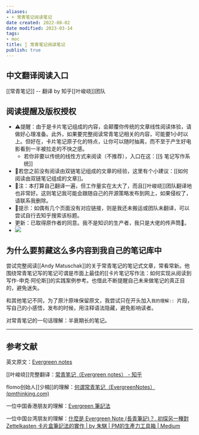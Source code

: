 ```yaml
---
aliases:
- + 常青笔记阅读笔记
date created: 2022-08-02
date modified: 2023-03-14
tags:
- moc
title: ∑ 常青笔记阅读笔记
publish: true
---
```

## 中文翻译阅读入口

[[常青笔记]] -- 翻译 by 知乎[[叶峻峣]]团队

## 阅读提醒及版权授权

- ⚠️提醒：由于是卡片笔记组成的内容，会颠覆你传统的文章线性阅读体验，请做好心理准备。此外，如果要完整阅读常青笔记相关的内容，可能要1小时以上。但好在，卡片笔记原子化的特点，让你可以随时抽离，而不至于产生好电影看到一半被拉走的不快之感。
	- 若你非要以传统的线性方式来阅读（不推荐），入口在这：[[§ 笔记写作系统]]
- 🤞若您之前没有阅读由双链笔记组成的文章的经验，这里有个小建议：[[如何阅读由双链笔记组成的文章]]。
- 📢注：本打算自己翻译一遍，但工作量实在太大了，而且[[叶峻峣]]团队翻译地也非常好。这则笔记我可能会跟随自己的开源策略发布到网上，如果侵权了，请联系我删除。
- 📝提示：如偶有几个页面没有对应链接，则是我还未搬运或团队未翻译，可以尝试自行去知乎搜索该标题。
- 更新：已取得原作者的同意。我不是知识的生产者，我只是大佬的传声筒💪。
- ![](https://img2.oldwinter.top/%2B%20常青笔记阅读笔记_image_1.png)

## 为什么要剪藏这么多内容到我自己的笔记库中

尝试完整阅读[[Andy Matuschak]]的关于常青笔记的笔记式文章，常看常新。他围绕常青笔记写的笔记可谓是市面上最佳的[[卡片笔记写作法：如何实现从阅读到写作-申克·阿伦斯]]的实践案例参考。也借此不断提醒自己未来做笔记的真正目的，避免迷失。

和其他笔记不同，为了原汁原味保留原文，我尝试只在开头加入`我的理解:: `片段，写自己的小感悟，发布的时候，用注释语法隐藏，避免影响读者。

对常青笔记的一句话理解：半衰期长的笔记。

---

## 参考文献

英文原文：[Evergreen notes](https://notes.andymatuschak.org/z4SDCZQeRo4xFEQ8H4qrSqd68ucpgE6LU155C)

[[叶峻峣]]完整翻译：[常青笔记（Evergreen notes） - 知乎](https://zhuanlan.zhihu.com/p/416319260)

flomo创始人[[少楠]]的理解：[何谓常青笔记（EvergreenNotes） (pmthinking.com)](https://index.pmthinking.com/EvergreenNotes-0a3f82b22a654eb18ccf3e83854ec1ba)

一位中国香港朋友的理解：[Evergreen 筆記法](https://ethanlee174.com/evergreen-note/)

一位中国台湾朋友的理解：[什麼是 Evergreen Note (長青筆記)？. 初探另一種對 Zettelkasten 卡片盒筆記法的實作 | by 朱騏 | PM的生產力工具箱 | Medium](https://medium.com/pm%E7%9A%84%E7%94%9F%E7%94%A2%E5%8A%9B%E5%B7%A5%E5%85%B7%E7%AE%B1/%E4%BB%80%E9%BA%BC%E6%98%AF-evergreen-note-%E9%95%B7%E9%9D%92%E7%AD%86%E8%A8%98-5f0b2c7b6547)